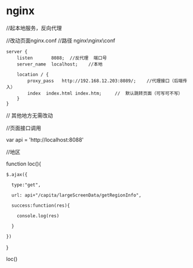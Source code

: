 # nginx

//起本地服务，反向代理

//改动页面nginx.conf
//路径     nginx\nginx\conf

    server {
        listen       8088;  //反代理  端口号
        server_name  localhost;    //本地

        location / {  
            proxy_pass   http://192.168.12.203:8089/;    //代理接口（后端传入）
            index  index.html index.htm;     //  默认跳转页面（可写可不写）
        }  
    }
    
    
// 其他地方无需改动








//页面接口调用

   var api = 'http://localhost:8088'
   
  //地区
  
  function loc(){
  
    $.ajax({
    
      type:"get",
      
      url: api+"/capita/largeScreenData/getRegionInfo",
      
      success:function(res){
      
        console.log(res)
        
      }
      
    })
    
  }
  
  loc()
